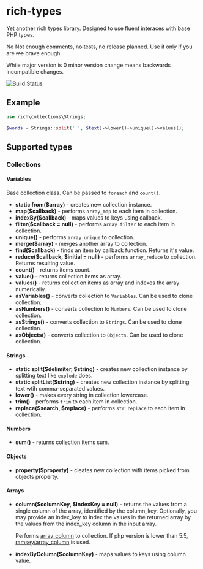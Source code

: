# rich-types

Yet another rich types library. Designed to use fluent interaces with base PHP types.

<del>No</del> Not enough comments, <del>no tests,</del> no release planned. Use it only if you are <del>me</del> brave enough.

While major version is 0 minor version change means backwards incompatible changes.

[![Build Status](https://travis-ci.org/urmaul/rich-types.svg)](https://travis-ci.org/urmaul/rich-types)

## Example

```php
use rich\collections\Strings;

$words = Strings::split(' ', $text)->lower()->unique()->values();
```

## Supported types

### Collections

#### Variables

Base collection class. Can be passed to `foreach` and `count()`.

* **static from($array)** - creates new collection instance.
* **map($callback)** - performs `array_map` to each item in collection.
* **indexBy($callback)**  - maps values to keys using callback.
* **filter($callback = null)** - performs `array_filter` to each item in collection.
* **unique()** - performs `array_unique` to collection.
* **merge($array)** - merges another array to collection.
* **find($callback)** - finds an item by callback function. Returns it's value.
* **reduce($callback, $initial = null)** - performs `array_reduce` to collection. Returns resulting value.
* **count()** - returns items count.
* **value()** - returns collection items as array.
* **values()** - returns collection items as array and indexes the array numerically.
* **asVariables()** - converts collection to `Variables`. Can be used to clone collection.
* **asNumbers()** - converts collection to `Numbers`. Can be used to clone collection.
* **asStrings()** - converts collection to `Strings`. Can be used to clone collection.
* **asObjects()** - converts collection to `Objects`. Can be used to clone collection.

#### Strings

* **static split($delimiter, $string)** - creates new collection instance by splitting text like `explode` does.
* **static splitList($string)** - creates new collection instance by splitting text wtih comma-separated values.
* **lower()** - makes every string in collection lowercase.
* **trim()** - performs `trim` to each item in collection.
* **replace($search, $replace)** - performs `str_replace` to each item in collection.

#### Numbers

* **sum()** - returns collection items sum.

#### Objects

* **property($property)** - cleates new collection with items picked from objects property.

#### Arrays

* **column($columnKey, $indexKey = null)** - returns the values from a single column of the array, identified by the column_key. Optionally, you may provide an index_key to index the values in the returned array by the values from the index_key column in the input array.

    Performs [array_column](http://php.net/manual/en/function.array-column.php) to collection. If php version is lower than 5.5, [ramsey/array_column](https://github.com/ramsey/array_column) is used.

* **indexByColumn($columnKey)**  - maps values to keys using column value.
